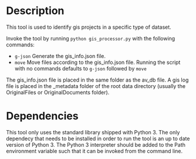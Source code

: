 # Description

This tool is used to identify gis projects in a specific type of dataset.

Invoke the tool by running `python gis_processor.py` with the following commands:
* `g-json` Generate the gis_info.json file.
* `move` Move files according to the gis_info.json file.
Running the script with no commands defaults to `g-json` followed by `move`

The gis_info.json file is placed in the same folder as the av_db file.
A gis log file is placed in the _metadata folder of the root data directory 
(usually the OriginalFiles or OriginalDocuments folder).

# Dependencies
This tool only uses the standard library shipped with Python 3.
The only dependecy that needs to be installed in order to run the tool
is an up to date version of Python 3. The Python 3 interpreter should be
added to the Path environment variable such that it can be invoked from the command line.

